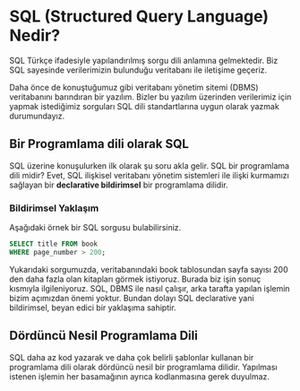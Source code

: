 # SQL (Structured Query Language) Nedir?
SQL Türkçe ifadesiyle yapılandırılmış sorgu dili anlamına gelmektedir. Biz SQL sayesinde verilerimizin bulunduğu veritabanı ile iletişime geçeriz.

Daha önce de konuştuğumuz gibi veritabanı yönetim sitemi (DBMS) veritabanını barındıran bir yazılım. Bizler bu yazılım üzerinden verilerimiz için yapmak istediğimiz sorguları SQL dili standartlarına uygun olarak yazmak durumundayız.

## Bir Programlama dili olarak SQL
SQL üzerine konuşulurken ilk olarak şu soru akla gelir. SQL bir programlama dili midir? Evet, SQL ilişkisel veritabanı yönetim sistemleri ile ilişki kurmamızı sağlayan bir **declarative bildirimsel** bir programlama dilidir.

### Bildirimsel Yaklaşım
Aşağıdaki örnek bir SQL sorgusu bulabilirsiniz.
```sql
SELECT title FROM book
WHERE page_number > 200;
```
Yukarıdaki sorgumuzda, veritabanındaki book tablosundan sayfa sayısı 200 den daha fazla olan kitapları görmek istiyoruz. Burada biz işin sonuç kısmıyla ilgileniyoruz. SQL, DBMS ile nasıl çalışır, arka tarafta yapılan işlemin bizim açımızdan önemi yoktur. Bundan dolayı SQL declarative yani bildirimsel, beyan edici bir yaklaşıma sahiptir.

## Dördüncü Nesil Programlama Dili
SQL daha az kod yazarak ve daha çok belirli şablonlar kullanan bir programlama dili olarak dördüncü nesil bir programlama dilidir. Yapılması istenen işlemin her basamağının ayrıca kodlanmasına gerek duyulmaz.
